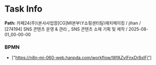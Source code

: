 # Task Info

**Path:** 카페24(주)\본사사업장\[CG]MI본부\Y쇼핑센터팀\매치메이킹 / jihan / [274194] SNS 콘텐츠 운영 & 관리 _ SNS 콘텐츠 소재 기획 및 제작 / 2025-08-01_00-00-00

### BPMN
- ["https://n8n-mi-060-web.hanpda.com/workflow/WfAZvlFnxDr8xlFj"]


